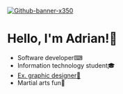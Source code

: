 <a href="https://www.abieniek.dev/" rel="noopener" target="_blank"> 
  
![Github-banner-x350](https://github.com/abieniek03/abieniek03/assets/106828687/34be9905-8f74-4a71-81f2-9b1d90fd2f07)

</a>

<h1>Hello, I'm Adrian!👋</h1>

<ul>
  <li>Software developer⌨</li>
  <li>Information technology student🎓</li>
  <li><a href="https://www.instagram.com/_abdesigner_" rel="noopener" target="_blank"> Ex. graphic designer🎨</a></li>
  <li>Martial arts fun🥊</li>
</ul>
